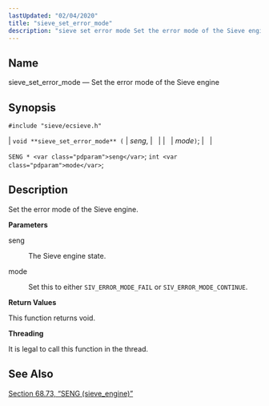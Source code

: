 ```yaml
---
lastUpdated: "02/04/2020"
title: "sieve_set_error_mode"
description: "sieve set error mode Set the error mode of the Sieve engine void sieve set error mode seng mode SENG seng int mode Set the error mode of the Sieve engine seng The Sieve engine state mode Set this to either SIV ERROR MODE FAIL or SIV ERROR MODE CONTINUE..."
---
```


<a name="apis.sieve_set_error_mode"></a> 
## Name

sieve_set_error_mode — Set the error mode of the Sieve engine

## Synopsis

`#include "sieve/ecsieve.h"`

| `void **sieve_set_error_mode** (` | <var class="pdparam">seng</var>, |   |
|   | <var class="pdparam">mode</var>`)`; |   |

`SENG * <var class="pdparam">seng</var>`;
`int <var class="pdparam">mode</var>`;<a name="idp60778784"></a> 
## Description

Set the error mode of the Sieve engine.

**<a name="idp60780000"></a> Parameters**

<dl class="variablelist">

<dt>seng</dt>

<dd>

The Sieve engine state.

</dd>

<dt>mode</dt>

<dd>

Set this to either `SIV_ERROR_MODE_FAIL` or `SIV_ERROR_MODE_CONTINUE`.

</dd>

</dl>

**<a name="idp60785456"></a> Return Values**

This function returns void.

**<a name="idp60786368"></a> Threading**

It is legal to call this function in the thread.

<a name="idp60788064"></a> 
## See Also

[Section 68.73, “SENG (sieve_engine)”](structs.seng "68.73. SENG (sieve_engine)")